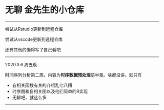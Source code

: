 无聊 金先生的小仓库
======
***

尝试从Rstudio更新到远程仓库

尝试从vscode更新到远程仓库

还有其他的懒得写了自己看吧

***

2020.3.6 周五晚

时间序列分析第二周，内容为**时序数据预处理**前半章。啥都没讲，就只有

- 自相关函数有关的介绍乱七八糟
- 时序图和自相关图以及他们简单的R实现
- 无聊吧，就这么多

***

